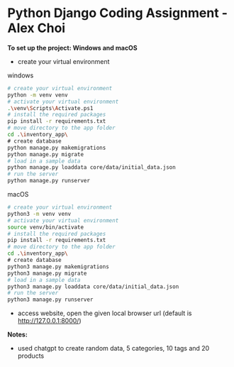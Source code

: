 # Python Django Coding Assignment - Alex Choi

**To set up the project: Windows and macOS**

- create your virtual environment
    
windows
```bash
# create your virtual environment
python -m venv venv
# activate your virtual environment
.\venv\Scripts\Activate.ps1
# install the required packages
pip install -r requirements.txt
# move directory to the app folder
cd .\inventory_app\
# create database 
python manage.py makemigrations
python manage.py migrate
# load in a sample data 
python manage.py loaddata core/data/initial_data.json
# run the server
python manage.py runserver
``` 

macOS
```bash
# create your virtual environment
python3 -m venv venv
# activate your virtual environment
source venv/bin/activate
# install the required packages
pip install -r requirements.txt
# move directory to the app folder
cd .\inventory_app\
# create database 
python3 manage.py makemigrations
python3 manage.py migrate
# load in a sample data 
python3 manage.py loaddata core/data/initial_data.json
# run the server
python3 manage.py runserver
``` 

- access website, open the given local browser url (default is http://127.0.0.1:8000/) 



**Notes:**
- used chatgpt to create random data, 5 categories, 10 tags and 20 products


